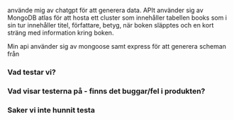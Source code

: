använde mig av chatgpt för att generera data.
APIt använder sig av MongoDB atlas för att hosta ett cluster som innehåller tabellen books som i sin tur innehåller titel, författare, betyg, när boken släpptes och en kort sträng
med information kring boken.

Min api använder sig av mongoose samt express för att generera scheman från


### Vad testar vi?


 ### Vad visar testerna på - finns det buggar/fel i produkten? 


### Saker vi inte hunnit testa
